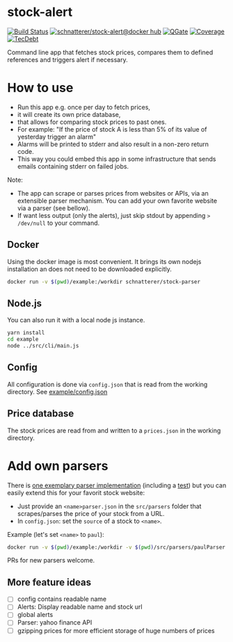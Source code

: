 stock-alert
=====

[![Build Status](https://travis-ci.org/schnatterer/stock-alert.svg?branch=master)](https://travis-ci.org/schnatterer/stock-alert)
[![schnatterer/stock-alert@docker hub](https://images.microbadger.com/badges/image/schnatterer/stock-alert.svg)](https://hub.docker.com/r/schnatterer/stock-alert)
[![QGate](https://sonarcloud.io/api/project_badges/measure?project=info.schnatterer.stock-alert&metric=alert_status)](https://sonarcloud.io/dashboard?id=info.schnatterer.stock-alert)
[![Coverage](https://sonarcloud.io/api/project_badges/measure?project=info.schnatterer.stock-alert&metric=coverage)](https://sonarcloud.io/dashboard?id=info.schnatterer.stock-alert)
[![TecDebt](https://sonarcloud.io/api/project_badges/measure?project=info.schnatterer.stock-alert&metric=sqale_index)](https://sonarcloud.io/dashboard?id=info.schnatterer.stock-alert)

Command line app that fetches stock prices, compares them to defined references and triggers alert if necessary.

# How to use

* Run this app e.g. once per day to fetch prices,
* it will create its own price database,
* that allows for comparing stock prices to past ones.
* For example: "If the price of stock A is less than 5% of its value of yesterday trigger an alarm"
* Alarms will be printed to stderr and also result in a non-zero return code.
* This way you could embed this app in some infrastructure that sends emails containing stderr on failed jobs.

Note: 
* The app can scrape or parses prices from websites or APIs, via an extensible parser mechanism. You can add
your own favorite website via a parser (see bellow).
* If want less output (only the alerts), just skip stdout by appending `> /dev/null` to your command.


## Docker

Using the docker image is most convenient. It brings its own nodejs installation an does not need to be downloaded
explicitly.

```bash
docker run -v $(pwd)/example:/workdir schnatterer/stock-parser
```
## Node.js

You can also run it with a local node js instance. 

```bash
yarn install
cd example
node ../src/cli/main.js
```

## Config

All configuration is done via `config.json` that is read from the working directory.
See [example/config.json](example/config.json)

## Price database

The stock prices are read from and written to a `prices.json` in the working directory.

# Add own parsers

There is [one exemplary parser implementation](src/parsers/onvistaParser.js) (including a [test](test/parsers/onvistaParser.test.js))
 but you can easily extend this for your favorit stock website:

* Just provide an `<name>parser.json` in the `src/parsers` folder that scrapes/parses the price of your stock from a URL.
* In `config.json`: set the `source` of a stock to `<name>`.

Example (let's set `<name>` to `paul`):

```bash
docker run -v $(pwd)/example:/workdir -v $(pwd)/src/parsers/paulParser.js:/app/src/parsers/paulParser.js stock
```

PRs for new parsers welcome.

## More feature ideas

- [ ] config contains readable name
- [ ] Alerts: Display readable name and stock url
- [ ] global alerts
- [ ] Parser: yahoo finance API
- [ ] gzipping prices for more efficient storage of huge numbers of prices